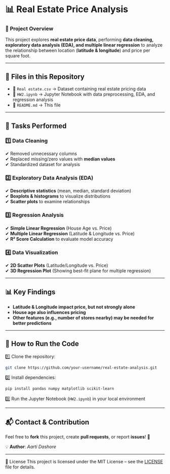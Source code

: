 # 📊 **Real Estate Price Analysis**  

### 🏡 **Project Overview**  
This project explores **real estate price data**, performing **data cleaning, exploratory data analysis (EDA), and multiple linear regression** to analyze the relationship between location (**latitude & longitude**) and price per square foot.  

---

## 📂 **Files in this Repository**  
- 📄 `Real estate.csv` → Dataset containing real estate pricing data  
- 📄 `HW2.ipynb` → Jupyter Notebook with data preprocessing, EDA, and regression analysis  
- 📄 `README.md` → This file  

---

## 🚀 **Tasks Performed**  
### **1️⃣ Data Cleaning**
✔ Removed unnecessary columns  
✔ Replaced missing/zero values with **median values**  
✔ Standardized dataset for analysis  

### **2️⃣ Exploratory Data Analysis (EDA)**
✔ **Descriptive statistics** (mean, median, standard deviation)  
✔ **Boxplots & histograms** to visualize distributions  
✔ **Scatter plots** to examine relationships  

### **3️⃣ Regression Analysis**
✔ **Simple Linear Regression** (House Age vs. Price)  
✔ **Multiple Linear Regression** (Latitude & Longitude vs. Price)  
✔ **R² Score Calculation** to evaluate model accuracy  

### **4️⃣ Data Visualization**
✔ **2D Scatter Plots** (Latitude/Longitude vs. Price)  
✔ **3D Regression Plot** (Showing best-fit plane for multiple regression)  

---

## 📊 **Key Findings**  
- **Latitude & Longitude impact price, but not strongly alone**  
- **House age also influences pricing**  
- **Other features (e.g., number of stores nearby) may be needed for better predictions**  

---

## 📌 **How to Run the Code**
1️⃣ Clone the repository:  
```bash
git clone https://github.com/your-username/real-estate-analysis.git
```
2️⃣ Install dependencies:  
```bash
pip install pandas numpy matplotlib scikit-learn
```
3️⃣ Run the Jupyter Notebook (`HW2.ipynb`) in your local environment  

---

## 📬 **Contact & Contribution**  
Feel free to **fork** this project, create **pull requests**, or report **issues**! 🚀  

💡 **Author**: *Aarti Dashore*

---
📜 License
This project is licensed under the MIT License – see the [LICENSE](https://docs.github.com/en/repositories/managing-your-repositorys-settings-and-features/customizing-your-repository/licensing-a-repository) file for details.
